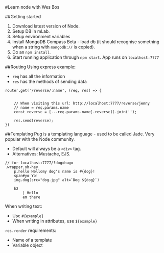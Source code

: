 #Learn node with Wes Bos

##Getting started
1. Download latest version of Node.
2. Setup DB in mLab.
3. Setup environment variables
4. Install MongoDB Compass Beta - load db (it should recognise something when a string with `mongodb://` is copied).
5. Do an `npm install`.
6. Start running application through `npm start`. App runs on `localhost:7777`

##Routing
Using express example:
- `req` has all the information
- `res` has the methods of sending data
```
router.get('/reverse/:name', (req, res) => {


    // When visiting this url: http://localhost:7777/reverse/jenny
    // name = req.params.name
    const reverse = [...req.params.name].reverse().join('');

    res.send(reverse);
})
```
##Templating
Pug is a templating language - used to be called Jade. Very popular with the Node community.
- Default will always be a `<div>` tag.  
- Alternatives: Mustache, EJS.  
```
// for localhost:7777/?dog=hugo
.wrapper.oh-hey
    p.hello Hellomy dog's name is #{dog}!
    span#yo Yo!
    img.dog(src="dog.jpg" alt=`Dog ${dog}`)

    h2
        | Hello
        em there
```

When writing text:
- Use `#{example}`
- When writing in attributes, use `${example}`

`res.render` requirements:
- Name of a template
- Variable object
